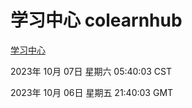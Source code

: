 # 学习中心 colearnhub
[学习中心](http://219.139.197.203:56308/colearnhub/)

2023年 10月 07日 星期六 05:40:03 CST

2023年 10月 06日 星期五 21:40:03 GMT
